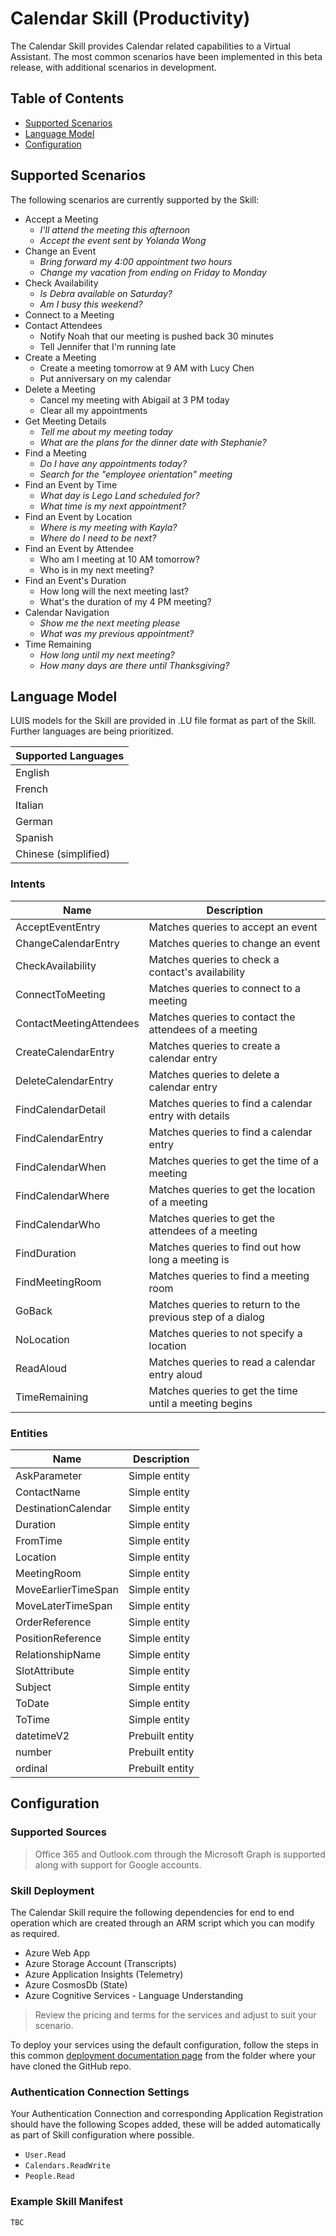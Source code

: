 # Calendar Skill (Productivity)
The Calendar Skill provides Calendar related capabilities to a Virtual Assistant. 
The most common scenarios have been implemented in this beta release, with additional scenarios in development.

## Table of Contents
- [Supported Scenarios](#supported-scenarios)
- [Language Model](#language-model)
- [Configuration](#configuration)

## Supported Scenarios
The following scenarios are currently supported by the Skill:

- Accept a Meeting
  - *I'll attend the meeting this afternoon*
  - *Accept the event sent by Yolanda Wong*
- Change an Event
  - *Bring forward my 4:00 appointment two hours*
  - *Change my vacation from ending on Friday to Monday*
- Check Availability
  - *Is Debra available on Saturday?*
  - *Am I busy this weekend?*
- Connect to a Meeting
- Contact Attendees
  - Notify Noah that our meeting is pushed back 30 minutes
  - Tell Jennifer that I'm running late
- Create a Meeting
  - Create a meeting tomorrow at 9 AM with Lucy Chen
  - Put anniversary on my calendar
- Delete a Meeting
  - Cancel my meeting with Abigail at 3 PM today
  - Clear all my appointments
- Get Meeting Details
  - *Tell me about my meeting today*
  - *What are the plans for the dinner date with Stephanie?*
- Find a Meeting
  - *Do I have any appointments today?*
  - *Search for the "employee orientation" meeting*
- Find an Event by Time
  - *What day is Lego Land scheduled for?*
  - *What time is my next appointment?*
- Find an Event by Location
  - *Where is my meeting with Kayla?*
  - *Where do I need to be next?*
- Find an Event by Attendee
  - Who am I meeting at 10 AM tomorrow?
  - Who is in my next meeting?
- Find an Event's Duration
  - How long will the next meeting last?
  - What's the duration of my 4 PM meeting?
- Calendar Navigation
  - *Show me the next meeting please*
  - *What was my previous appointment?*
- Time Remaining
  - *How long until my next meeting?*
  - *How many days are there until Thanksgiving?*

## Language Model
LUIS models for the Skill are provided in .LU file format as part of the Skill. Further languages are being prioritized.

|Supported Languages|
|-|
|English| 
|French| 
|Italian| 
|German| 
|Spanish| 
|Chinese (simplified)|


### Intents
|Name|Description|
|-|-|
|AcceptEventEntry| Matches queries to accept an event|
|ChangeCalendarEntry| Matches queries to change an event|
|CheckAvailability| Matches queries to check a contact's availability |
|ConnectToMeeting| Matches queries to connect to a meeting|
|ContactMeetingAttendees| Matches queries to contact the attendees of a meeting|
|CreateCalendarEntry| Matches queries to create a calendar entry|
|DeleteCalendarEntry| Matches queries to delete a calendar entry|
|FindCalendarDetail| Matches queries to find a calendar entry with details|
|FindCalendarEntry| Matches queries to find a calendar entry|
|FindCalendarWhen| Matches queries to get the time of a meeting|
|FindCalendarWhere| Matches queries to get the location of a meeting |
|FindCalendarWho| Matches queries  to get the attendees of a meeting|
|FindDuration| Matches queries to find out how long a meeting is|
|FindMeetingRoom| Matches queries to find a meeting room|
|GoBack| Matches queries to return to the previous step of a dialog|
|NoLocation| Matches queries to not specify a location|
|ReadAloud| Matches queries to read a calendar entry aloud |
|TimeRemaining| Matches queries to get the time until a meeting begins|

### Entities
|Name|Description|
|-|-|
|AskParameter| Simple entity|
|ContactName| Simple entity|
|DestinationCalendar| Simple entity|
|Duration| Simple entity|
|FromTime| Simple entity|
|Location| Simple entity|
|MeetingRoom| Simple entity|
|MoveEarlierTimeSpan| Simple entity|
|MoveLaterTimeSpan| Simple entity|
|OrderReference| Simple entity|
|PositionReference| Simple entity|
|RelationshipName| Simple entity|
|SlotAttribute| Simple entity|
|Subject| Simple entity|
|ToDate| Simple entity|
|ToTime| Simple entity|
|datetimeV2| Prebuilt entity|
|number| Prebuilt entity|
|ordinal| Prebuilt entity|

## Configuration

### Supported Sources

> Office 365 and Outlook.com through the Microsoft Graph is supported along with support for Google accounts.

### Skill Deployment

The Calendar Skill require the following dependencies for end to end operation which are created through an ARM script which you can modify as required.

- Azure Web App
- Azure Storage Account (Transcripts)
- Azure Application Insights (Telemetry)
- Azure CosmosDb (State)
- Azure Cognitive Services - Language Understanding

> Review the pricing and terms for the services and adjust to suit your scenario.

To deploy your services using the default configuration, follow the steps in this common [deployment documentation page](/docs/virtual-assistant/common/deploymentsteps.md) from the folder where your have cloned the GitHub repo.

### Authentication Connection Settings

Your Authentication Connection and corresponding Application Registration should have the following Scopes added, these will be added automatically as part of Skill configuration where possible.

- `User.Read`
- `Calendars.ReadWrite`
- `People.Read`

### Example Skill Manifest

```
TBC
```